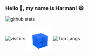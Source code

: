 ### Hello :wave:, my name is Harman! :smile:

![github stats](https://github-readme-stats.vercel.app/api?username=harman-khehara&theme=algolia&show_icons=true&hide=issues,contribs,prs,stars&include_all_commits=true&bg_color=0,3f39bd,3574d4,98d7eb&title_color=ffffff)

![visitors](https://visitor-badge.glitch.me/badge?page_id=harman-khehara.visitor-badge)
<img align="center" alt="Rubiks Cube" width="80" height="80" src="rubiks_cube.gif"> 
![Top Langs](https://github-readme-stats.vercel.app/api/top-langs/?username=harman-khehara&bg_color=0,98d7eb,3574d4,3f39bd&title_color=ffffff&theme=algolia&hide=Shell,Swift,Kotlin,Objective-C&langs_count=8&layout=compact)

